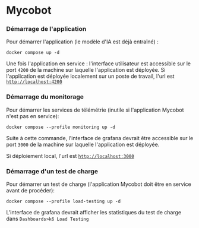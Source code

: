 # Mycobot

### Démarrage de l'application
Pour démarrer l'application (le modèle d'IA est déjà entraîné) :

`docker compose up -d`

Une fois l'application en service : l'interface utilisateur est accessible sur le port `4200` de la machine sur laquelle l'application est déployée. 
Si l'application est déployée localement sur un poste de travail, l'url est [`http://localhost:4200`](http://localhost:4200)

### Démarrage du monitorage
Pour démarrer les services de télémétrie (inutile si l'application Mycobot n'est pas en service):

`docker compose --profile monitoring up -d`

Suite à cette commande, l'interface de grafana devrait être accessible sur le port `3000` de la machine sur laquelle l'application est déployée.

Si déploiement local, l'url est [`http://localhost:3000`](http://localhost:3000)

### Démarrage d'un test de charge
Pour démarrer un test de charge (l'application Mycobot doit être en service avant de procéder):

`docker compose --profile load-testing up -d`

L'interface de grafana devrait afficher les statistiques du test de charge dans `Dashboards>k6 Load Testing`